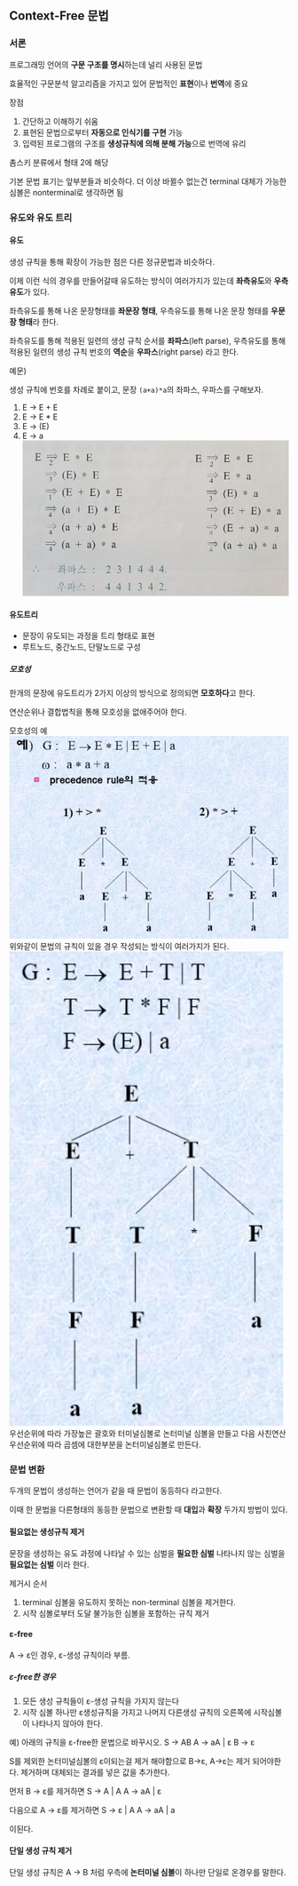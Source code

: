 ## Context-Free 문법

### 서론

프로그래밍 언어의 **구문 구조를 명시**하는데 널리 사용된 문법

효율적인 구문분석 알고리즘을 가지고 있어 문법적인 **표현**이나 **번역**에 중요

장점

1. 간단하고 이해하기 쉬움
2. 표현된 문법으로부터 **자동으로 인식기를 구현** 가능
3. 입력된 프로그램의 구조를 **생성규칙에 의해 분해 가능**으로 번역에 유리

촘스키 분류에서 형태 2에 해당

기본 문법 표기는 앞부분들과 비슷하다. 더 이상 바뀔수 없는건 terminal 대체가 가능한 심볼은 nonterminal로 생각하면 됨

### 유도와 유도 트리

#### 유도

생성 규칙을 통해 확장이 가능한 점은 다른 정규문법과 비슷하다.

이제 이런 식의 경우를 만들어갈때 유도하는 방식이 여러가지가 있는데 **좌측유도**와 **우측유도**가 있다.

좌측유도를 통해 나온 문장형태를 **좌문장 형태**, 우측유도를 통해 나온 문장 형태를 **우문장 형태**라 한다.

좌측유도를 통해 적용된 일련의 생성 규칙 순서를 **좌파스**(left parse), 우측유도를 통해 적용된 일련의 생성 규칙 번호의 **역순**을 **우파스**(right parse) 라고 한다.

예문)

생성 규칙에 번호를 차례로 붙이고, 문장 `(a+a)*a`의 좌파스, 우파스를 구해보자.

1. E -> E + E
2. E -> E \* E
3. E -> (E)
4. E -> a
   ![예제5-1](./img/compiler5-1.PNG)

#### 유도트리

- 문장이 유도되는 과정을 트리 형태로 표현
- 루트노드, 중간노드, 단말노드로 구성

##### 모호성

한개의 문장에 유도트리가 2가지 이상의 방식으로 정의되면 **모호하다**고 한다.

연산순위나 결합법칙을 통해 모호성을 없애주어야 한다.

모호성의 예
![예제5-2](./img/compiler5-2.PNG)
위와같이 문법의 규칙이 있을 경우 작성되는 방식이 여러가지가 된다.
![예제5-3](./img/compiler5-3.PNG)
우선순위에 따라 가장높은 괄호와 터미널심볼로 논터미널 심볼을 만들고 다음 사친연산 우선순위에 따라 곱셈에 대한부분을 논터미널심볼로 만든다.

### 문법 변환

두개의 문법이 생성하는 언어가 같을 때 문법이 동등하다 라고한다.

이때 한 문법을 다른형태의 동등한 문법으로 변환할 때 **대입**과 **확장** 두가지 방법이 있다.

#### 필요없는 생성규칙 제거

문장을 생성하는 유도 과정에 나타날 수 있는 심벌을 **필요한 심벌** 나타나지 않는 심벌을 **필요없는 심벌** 이라 한다.

제거시 순서

1. terminal 심볼을 유도하지 못하는 non-terminal 심볼을 제거한다.
2. 시작 심볼로부터 도달 불가능한 심볼을 포함하는 규칙 제거

#### ε-free

A -> ε인 경우, ε-생성 규칙이라 부름.

##### ε-free한 경우

1. 모든 생성 규칙들이 ε-생성 규칙을 가지지 않는다
2. 시작 심볼 하나만 ε생성규칙을 가지고 나머지 다른생성 규칙의 오른쪽에 시작심볼이 나타나지 않아야 한다.

예) 아래의 규칙을 ε-free한 문법으로 바꾸시오.
S -> AB
A -> aA | ε
B -> ε

S를 제외한 논터미널심볼의 ε이되는걸 제거 해야함으로 B->ε, A->ε는 제거 되어야한다. 제거하며 대체되는 결과를 넣은 값을 추가한다.

먼저 B -> ε를 제거하면
S -> A | A
A -> aA | ε

다음으로 A -> ε를 제거하면
S -> ε | A
A -> aA | a

이된다.

#### 단일 생성 규칙 제거

단일 생성 규칙은 A -> B 처럼 우측에 **논터미널 심볼**이 하나만 단일로 온경우를 말한다.

